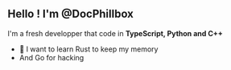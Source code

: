 ## Hello ! I'm @DocPhillbox
I'm a fresh developper that code in **TypeScript, Python and C++**

- 📕 I want to learn Rust to keep my memory
- And Go for hacking
